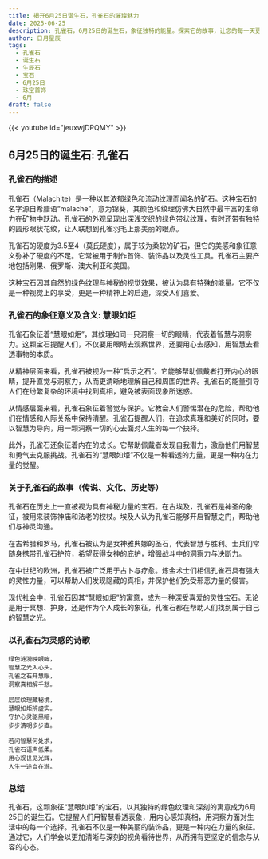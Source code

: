 ```yaml
---
title: 揭开6月25日诞生石，孔雀石的璀璨魅力
date: 2025-06-25
description: 孔雀石，6月25日的诞生石，象征独特的能量。探索它的故事，让您的每一天更有意义。
author: 日月星辰
tags:
  - 孔雀石
  - 诞生石
  - 生辰石
  - 宝石
  - 6月25日
  - 珠宝首饰
  - 6月
draft: false
---
```


{{< youtube id="jeuxwjDPQMY" >}}

## 6月25日的诞生石: 孔雀石

### 孔雀石的描述

孔雀石（Malachite）是一种以其浓郁绿色和流动纹理而闻名的矿石。这种宝石的名字源自希腊语“malache”，意为锦葵，其颜色和纹理仿佛大自然中最丰富的生命力在矿物中跃动。孔雀石的外观呈现出深浅交织的绿色带状纹理，有时还带有独特的圆形眼状花纹，让人联想到孔雀羽毛上那美丽的眼点。

孔雀石的硬度为3.5至4（莫氏硬度），属于较为柔软的矿石，但它的美感和象征意义弥补了硬度的不足。它常被用于制作首饰、装饰品以及灵性工具。孔雀石主要产地包括刚果、俄罗斯、澳大利亚和美国。

这种宝石因其自然的绿色纹理与神秘的视觉效果，被认为具有特殊的能量。它不仅是一种视觉上的享受，更是一种精神上的启迪，深受人们喜爱。

### 孔雀石的象征意义及含义: 慧眼如炬

孔雀石象征着“慧眼如炬”，其纹理如同一只洞察一切的眼睛，代表着智慧与洞察力。这颗宝石提醒人们，不仅要用眼睛去观察世界，还要用心去感知，用智慧去看透事物的本质。

从精神层面来看，孔雀石被视为一种“启示之石”。它能够帮助佩戴者打开内心的眼睛，提升直觉与洞察力，从而更清晰地理解自己和周围的世界。孔雀石的能量引导人们在纷繁复杂的环境中找到真相，避免被表面现象所迷惑。

从情感层面来看，孔雀石象征着警觉与保护。它教会人们警惕潜在的危险，帮助他们在情感和人际关系中保持清醒。孔雀石提醒人们，在追求真理和美好的同时，要以智慧为导向，用一颗洞察一切的心去面对人生的每一个抉择。

此外，孔雀石还象征着内在的成长。它帮助佩戴者发现自我潜力，激励他们用智慧和勇气去克服挑战。孔雀石的“慧眼如炬”不仅是一种看透的力量，更是一种内在力量的觉醒。

### 关于孔雀石的故事（传说、文化、历史等）

孔雀石在历史上一直被视为具有神秘力量的宝石。在古埃及，孔雀石是神圣的象征，被用来装饰神庙和法老的权杖。埃及人认为孔雀石能够开启智慧之门，帮助他们与神灵沟通。

在古希腊和罗马，孔雀石被认为是女神雅典娜的圣石，代表智慧与胜利。士兵们常随身携带孔雀石护符，希望获得女神的庇护，增强战斗中的洞察力与决断力。

在中世纪的欧洲，孔雀石被广泛用于占卜与疗愈。炼金术士们相信孔雀石具有强大的灵性力量，可以帮助人们发现隐藏的真相，并保护他们免受邪恶力量的侵害。

现代社会中，孔雀石因其“慧眼如炬”的寓意，成为一种深受喜爱的灵性宝石。无论是用于冥想、护身，还是作为个人成长的象征，孔雀石都在帮助人们找到属于自己的智慧之光。

### 以孔雀石为灵感的诗歌

```
绿色涟漪映眼眸，  
智慧之光入心头。  
孔雀之石开慧眼，  
洞察真相解千愁。  

层层纹理藏秘境，  
慧眼如炬辨虚实。  
守护心灵驱黑暗，  
步步清明步步直。  

若问智慧何处求，  
孔雀石语声低柔。  
用心观世见光辉，  
人生一途自在游。  
```

### 总结

孔雀石，这颗象征“慧眼如炬”的宝石，以其独特的绿色纹理和深刻的寓意成为6月25日的诞生石。它提醒人们用智慧看透表象，用内心感知真相，用洞察力面对生活中的每一个选择。孔雀石不仅是一种美丽的装饰品，更是一种内在力量的象征。通过它，人们学会以更加清晰与深刻的视角看待世界，从而拥有更坚定的信念与从容的心态。